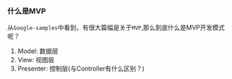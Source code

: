 ### 什么是MVP
从`Google-samples`中看到，有很大篇幅是关于`MVP`,那么到底什么是MVP开发模式呢？

1. Model: 数据层
2. View: 视图层
3. Presenter: 控制层(与Controller有什么区别？)